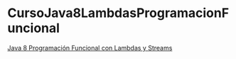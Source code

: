# CursoJava8LambdasProgramacionFuncional

[Java 8 Programación Funcional con Lambdas y Streams](https://www.udemy.com/course/java-8-programacion-funcional-con-lambdas-y-streams/)